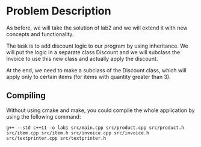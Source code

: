 # Problem Description
As before, we will take the solution of lab2 
and we will extend it with new concepts and functionality.

The task is to add discount logic to our program by using inheritance. We will
put the logic in a separate class Discount and we will subclass the Invoice to
use this new class and actually apply the discount.

At the end, we need to make a subclass of the Discount class, which will apply
only to certain items (for items with quantity greater than 3).

## Compiling
Without using cmake and make, you could compile the whole application by using the following command:
~~~~
g++ --std c++11 -o lab1 src/main.cpp src/product.cpp src/product.h src/item.cpp src/item.h src/invoice.cpp src/invoice.h src/textprinter.cpp src/textprinter.h
~~~~

